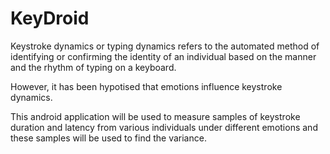 # KeyDroid
Keystroke dynamics or typing dynamics refers to the automated method of identifying or confirming the identity of an individual based on the manner and the rhythm of typing on a keyboard. 

However, it has been hypotised that emotions influence keystroke dynamics.

This android application will be used to measure samples of keystroke duration and latency from various individuals under different emotions and these samples will be used to find the variance.
